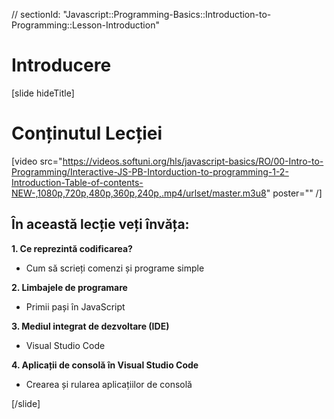 // sectionId: "Javascript::Programming-Basics::Introduction-to-Programming::Lesson-Introduction"

# Introducere

[slide hideTitle]

# Conținutul Lecției

[video src="https://videos.softuni.org/hls/javascript-basics/RO/00-Intro-to-Programming/Interactive-JS-PB-Intorduction-to-programming-1-2-Introduction-Table-of-contents-NEW-,1080p,720p,480p,360p,240p,.mp4/urlset/master.m3u8" poster="" /]

## În această lecție veți învăța:

**1. Ce reprezintă codificarea?**
- Cum să scrieți comenzi și programe simple 

**2. Limbajele de programare**
- Primii pași în JavaScript

**3. Mediul integrat de dezvoltare (IDE)**
- Visual Studio Code

**4. Aplicații de consolă în Visual Studio Code**
- Crearea și rularea aplicațiilor de consolă

[/slide]
